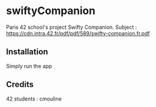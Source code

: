 # swiftyCompanion
Paris 42 school's project Swifty Companion. Subject : https://cdn.intra.42.fr/pdf/pdf/589/swifty-companion.fr.pdf

## Installation
Simply run the app

## Credits
42 students : cmouline